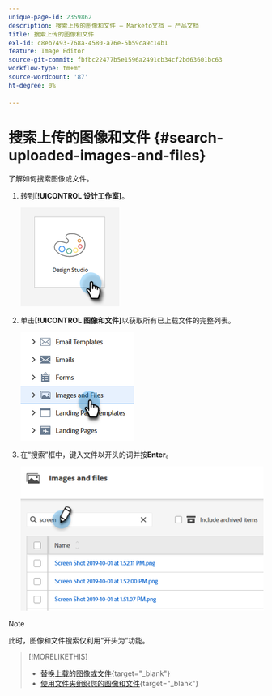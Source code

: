 ```yaml
---
unique-page-id: 2359862
description: 搜索上传的图像和文件 — Marketo文档 — 产品文档
title: 搜索上传的图像和文件
exl-id: c8eb7493-768a-4580-a76e-5b59ca9c14b1
feature: Image Editor
source-git-commit: fbfbc22477b5e1596a2491cb34cf2bd63601bc63
workflow-type: tm+mt
source-wordcount: '87'
ht-degree: 0%

---
```


# 搜索上传的图像和文件 {#search-uploaded-images-and-files}

了解如何搜索图像或文件。

1. 转到&#x200B;**[!UICONTROL 设计工作室]**。

   ![](assets/search-uploaded-images-and-files-1.png)

1. 单击&#x200B;**[!UICONTROL 图像和文件]**&#x200B;以获取所有已上载文件的完整列表。

   ![](assets/search-uploaded-images-and-files-2.png)

1. 在“搜索”框中，键入文件以开头的词并按&#x200B;**Enter**。

   ![](assets/search-uploaded-images-and-files-3.png)

>[!NOTE]
>
>此时，图像和文件搜索仅利用“开头为”功能。

>[!MORELIKETHIS]
>
>* [替换上载的图像或文件](/help/marketo/product-docs/demand-generation/images-and-files/replace-an-uploaded-image-or-file.md){target="_blank"}
>* [使用文件夹组织您的图像和文件](/help/marketo/product-docs/demand-generation/images-and-files/organize-your-images-and-files-using-folders.md){target="_blank"}
